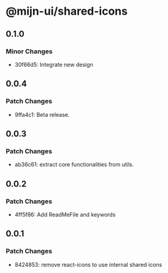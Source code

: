 # @mijn-ui/shared-icons

## 0.1.0

### Minor Changes

- 30f66d5: Integrate new design

## 0.0.4

### Patch Changes

- 9ffa4c1: Beta release.

## 0.0.3

### Patch Changes

- ab36c61: extract core functionalities from utils.

## 0.0.2

### Patch Changes

- 4ff5f86: Add ReadMeFile and keywords

## 0.0.1

### Patch Changes

- 8424853: remove react-icons to use internal shared icons

